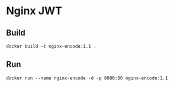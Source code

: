 # Nginx JWT
## Build
```
docker build -t nginx-encode:1.1 . 
```

## Run
```
docker run --name nginx-encode -d -p 8080:80 nginx-encode:1.1
```